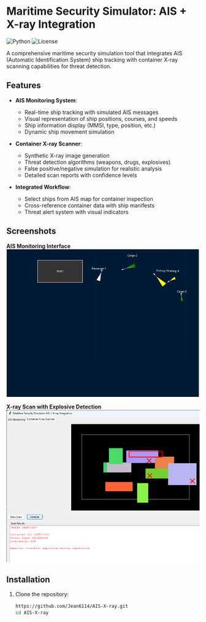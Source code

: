 # Maritime Security Simulator: AIS + X-ray Integration

![Python](https://img.shields.io/badge/python-3.7%2B-blue)
![License](https://img.shields.io/badge/license-MIT-green)

A comprehensive maritime security simulation tool that integrates AIS (Automatic Identification System) ship tracking with container X-ray scanning capabilities for threat detection.

## Features

- **AIS Monitoring System**:
  - Real-time ship tracking with simulated AIS messages
  - Visual representation of ship positions, courses, and speeds
  - Ship information display (MMSI, type, position, etc.)
  - Dynamic ship movement simulation

- **Container X-ray Scanner**:
  - Synthetic X-ray image generation
  - Threat detection algorithms (weapons, drugs, explosives)
  - False positive/negative simulation for realistic analysis
  - Detailed scan reports with confidence levels

- **Integrated Workflow**:
  - Select ships from AIS map for container inspection
  - Cross-reference container data with ship manifests
  - Threat alert system with visual indicators

## Screenshots

**AIS Monitoring Interface**  
![AIS Monitoring Screenshot](AIS.png)  

**X-ray Scan with Explosive Detection**  
![X-ray Scan Screenshot](x-ray_scanner.png)  

## Installation

1. Clone the repository:
   ```bash
   https://github.com/Jean6114/AIS-X-ray.git
   cd AIS-X-ray
